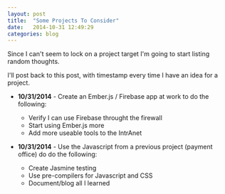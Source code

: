 ```yaml
---
layout: post
title:  "Some Projects To Consider"
date:   2014-10-31 12:49:29
categories: blog
---
```

Since I can't seem to lock on a project target I'm going to start 
listing random thoughts.

I'll post back to this post, with timestamp every time I have an idea for a project.

* __10/31/2014__ - Create an Ember.js / Firebase app at work to do the following:
  * Verify I can use Firebase throught the firewall
  * Start using Ember.js more
  * Add more useable tools to the IntrAnet


* __10/31/2014__ - Use the Javascript from a previous project (payment office) do do the following:
  * Create Jasmine testing
  * Use pre-compilers for Javascript and CSS
  * Document/blog all I learned


